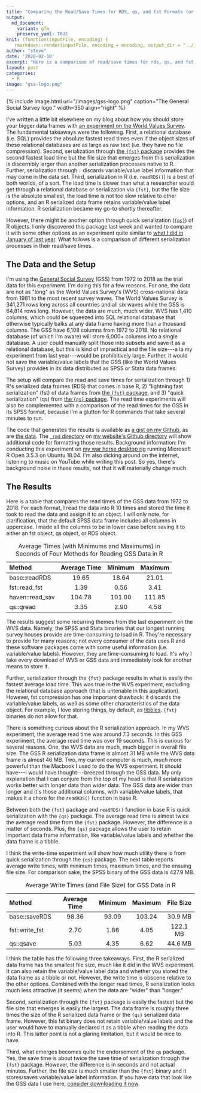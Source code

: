 ```yaml
---
title: "Comparing the Read/Save Times for RDS, qs, and fst Formats (or: All Hail qs)"
output:
  md_document:
    variant: gfm
    preserve_yaml: TRUE
knit: (function(inputFile, encoding) {
   rmarkdown::render(inputFile, encoding = encoding, output_dir = "../_posts") })
author: "steve"
date: '2020-02-18'
excerpt: "Here is a comparison of read/save times for rds, qs, and fst formats. Alternatively: all hail qs."
layout: post
categories:
  - R
image: "gss-logo.png"
---
```






{% include image.html url="/images/gss-logo.png" caption="The General Social Survey logo." width=350 align="right" %}

I've written a little bit elsewhere on my blog about how you should store your bigger data frames with [an experiment on the World Values Survey](http://svmiller.com/blog/2019/01/how-should-you-store-load-bigger-data-sets-wvs/). The fundamental takeaways were the following. First, a relational database (i.e. SQL) provides the absolute fastest read times even if the object sizes of these relational databases are as large as raw text (i.e. they have no file compression). Second, serialization through [the `{fst}` package](https://www.fstpackage.org/) provides the second fastest load time but the file size that emerges from this serialization is discernibly larger than another serialization processes native to R. Further, serialization through `:` discards variable/value label information that may come in the data set. Third, serialization in R (i.e. `readRDS()`) is a best of both worlds, of a sort. The load time is slower than what a researcher would get through a relational database or serialization via `{fst}`, but the file size is the absolute smallest, the load time is not too slow relative to other options, and an R serialized data frame retains variable/value label information. R serialization became my go-to shortly thereafter.

However, there might be another option through quick serialization ([`{qs}`](https://github.com/traversc/qs)) of R objects. I only discovered this package last week and wanted to compare it with some other options as an experiment quite similar to [what I did in January of last year](http://svmiller.com/blog/2019/01/how-should-you-store-load-bigger-data-sets-wvs/). What follows is a comparison of different serialization processes in their read/save times.

## The Data and the Setup

I'm using the [General Social Survey](http://gss.norc.org/) (GSS) from 1972 to 2018 as the trial data for this experiment. I'm doing this for a few reasons. For one, the data are not as "long" as the World Values Survey's (WVS) cross-national data from 1981 to the most recent survey waves. The World Values Survey is 341,271 rows long across all countries and all six waves while the GSS is 64,814 rows long. However, the data are much, much wider. WVS has 1,410 columns, which could be squeezed into SQL relational database that otherwise typically balks at any data frame having more than a thousand columns. The GSS have 6,108 columns from 1972 to 2018. No relational database (of which I'm aware) will store 6,000+ columns into a single database. A user could manually split those into subsets and save it as a relational database, but this is kind of impractical and the file size---a la my experiment from last year---would be prohibitively large. Further, it would not save the variable/value labels that the GSS (like the World Values Survey) provides in its data distributed as SPSS or Stata data frames.

The setup will compare the read and save times for serialization through 1) R's serialized data frames (RDS) that comes in base R, 2) "lightning fast serialization" (fst) of data frames from [the `{fst}` package](http://www.fstpackage.org/), and 3) "quick serialization" (qs) from [the `{qs}` package](https://github.com/traversc/qs). The read time experiments will also be complemented with a comparison of the read times for the GSS in its SPSS format, because I'm a glutton for R commands that take several minutes to run.

The code that generates the results is available as [a gist on my Github](https://gist.github.com/svmiller/b3322b027ba20c05d9e2ba72581c16be), as are [the data](https://gist.github.com/svmiller/5b1f61b5060156966fde49d1e96904cd). The [`_rmd` directory](https://github.com/svmiller/svmiller.github.io/tree/master/_rmd) on [my website's Github directory](https://github.com/svmiller/svmiller.github.io) will show additional code for formatting those results. Background information: I'm conducting this experiment on [my war horse desktop rig](http://svmiller.com/blog/2019/07/notes-to-self-new-linux-installation-r-ubuntu/) running Microsoft R Open 3.5.3 on Ubuntu 18.04. I'm also dicking around on the internet, listening to music on YouTube while writing this post. So yes, there's background noise in these results, not that it will materially change much.

## The Results

Here is a table that compares the read times of the GSS data from 1972 to 2018. For each format, I read the data into R 10 times and stored the time it took to read the data and assign it to an object. I will only note, for clarification, that the default SPSS data frame includes all columns in uppercase. I made all the columns to be in lower case before saving it to either an fst object, qs object, or RDS object.

<table id="stevetable">
<caption>Average Times (with Minimums and Maximums) in Seconds of Four Methods for Reading GSS Data in R</caption>
 <thead>
  <tr>
   <th style="text-align:left;"> Method </th>
   <th style="text-align:center;"> Average Time </th>
   <th style="text-align:center;"> Minimum </th>
   <th style="text-align:center;"> Maximum </th>
  </tr>
 </thead>
<tbody>
  <tr>
   <td style="text-align:left;"> base::readRDS </td>
   <td style="text-align:center;"> 19.65 </td>
   <td style="text-align:center;"> 18.64 </td>
   <td style="text-align:center;"> 21.01 </td>
  </tr>
  <tr>
   <td style="text-align:left;"> fst::read_fst </td>
   <td style="text-align:center;"> 1.39 </td>
   <td style="text-align:center;"> 0.56 </td>
   <td style="text-align:center;"> 3.41 </td>
  </tr>
  <tr>
   <td style="text-align:left;"> haven::read_sav </td>
   <td style="text-align:center;"> 104.78 </td>
   <td style="text-align:center;"> 101.00 </td>
   <td style="text-align:center;"> 111.85 </td>
  </tr>
  <tr>
   <td style="text-align:left;"> qs::qread </td>
   <td style="text-align:center;"> 3.35 </td>
   <td style="text-align:center;"> 2.90 </td>
   <td style="text-align:center;"> 4.58 </td>
  </tr>
</tbody>
</table>

The results suggest some recurring themes from the last experiment on the WVS data. Namely, the SPSS and Stata binaries that our longest running survey houses provide are time-consuming to load in R. They're necessary to provide for many reasons; not every consumer of the data uses R and these software packages come with some useful information (i.e. variable/value labels). However, they are time-consuming to load. It's why I take every download of WVS or GSS data and immediately look for another means to store it.

Further, serialization through the `{fst}` package results in what is easily the fastest average load time. This was true in the WVS experiment, excluding the relational database approach (that is untenable in this application). However, fst compression has one important drawback: it discards the variable/value labels, as well as some other characteristics of the data object. For example, I love storing things, by default, as [tibbles](https://r4ds.had.co.nz/tibbles.html). `{fst}` binaries do not allow for that.

There is something curious about the R serialization approach. In my WVS experiment, the average read time was around 7.3 seconds. In this GSS experiment, the average read time was over 19 seconds. This is curious for several reasons. One, the WVS data are much, much bigger in overall file size. The GSS R serialization data frame is almost 31 MB while the WVS data frame is almost 46 MB. Two, my current computer is much, *much* more powerful than the Macbook I used to do the WVS experiment. It should have---I would have thought---breezed through the GSS data. My only explanation that I can conjure from the top of my head is that R serialization works better with longer data than wider data. The GSS data are wider than longer and it's those additional columns, with variable/value labels, that makes it a chore for the `readRDS()` function in base R.

Between both the `{fst}` package and `readRDS()` function in base R is quick serialization with the `{qs}` package. The average read time is almost twice the average read time from the `{fst}` package. However, the difference is a matter of seconds. Plus, the `{qs}` package allows the user to retain important data frame information, like variable/value labels and whether the data frame is a tibble.

I think the write-time experiment will show how much utility there is from quick serialization through the `{qs}` package. The next table reports average write times, with minimum times, maximum times, and the ensuing file size. For comparison sake, the SPSS binary of the GSS data is 427.9 MB.

<table id="stevetable">
<caption>Average Write Times (and File Size) for GSS Data in R</caption>
 <thead>
  <tr>
   <th style="text-align:left;"> Method </th>
   <th style="text-align:center;"> Average Time </th>
   <th style="text-align:center;"> Minimum </th>
   <th style="text-align:center;"> Maximum </th>
   <th style="text-align:center;"> File Size </th>
  </tr>
 </thead>
<tbody>
  <tr>
   <td style="text-align:left;"> base::saveRDS </td>
   <td style="text-align:center;"> 98.36 </td>
   <td style="text-align:center;"> 93.09 </td>
   <td style="text-align:center;"> 103.24 </td>
   <td style="text-align:center;"> 30.9 MB </td>
  </tr>
  <tr>
   <td style="text-align:left;"> fst::write_fst </td>
   <td style="text-align:center;"> 2.70 </td>
   <td style="text-align:center;"> 1.86 </td>
   <td style="text-align:center;"> 4.05 </td>
   <td style="text-align:center;"> 122.1 MB </td>
  </tr>
  <tr>
   <td style="text-align:left;"> qs::qsave </td>
   <td style="text-align:center;"> 5.03 </td>
   <td style="text-align:center;"> 4.35 </td>
   <td style="text-align:center;"> 6.62 </td>
   <td style="text-align:center;"> 44.6 MB </td>
  </tr>
</tbody>
</table>

I think the table has the following three takeaways. First, the R serialized data frame has the smallest file size, much like it did in the WVS experiment. It can also retain the variable/value label data and whether you stored the data frame as a tibble or not. However, the write time is obscene relative to the other options. Combined with the longer read times, R serialization looks much less attractive (it seems) when the data are "wider" than "longer."

Second, serialization through the `{fst}` package is easily the fastest but the file size that emerges is easily the largest. The data frame is roughly three times the size of the R serialized data frame or the `{qs}` serialized data frame. However, this fst binary does not retain variable/value labels and the user would have to manually declared it as a tibble when reading the data into R. This latter point is not a glaring limitation, but it would be nice to have.

Third, what emerges becomes quite the endorsement of the `qs` package. Yes, the save time is about twice the save time of serialization through the `{fst}` package. However, the difference is in seconds and not actual minutes. Further, the file size is much smaller than the `{fst}` binary and it stores/saves variable/value label information. If you have data that look like the GSS data I use here, [consider downloading it now](https://github.com/traversc/qs).
